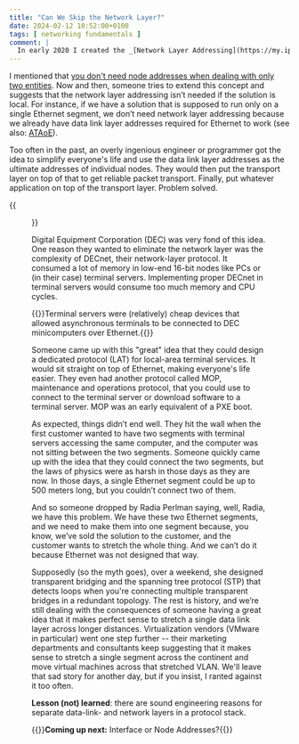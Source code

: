 ```yaml
---
title: "Can We Skip the Network Layer?"
date: 2024-02-12 10:52:00+0100
tags: [ networking fundamentals ]
comment: |
  In early 2020 I created the _[Network Layer Addressing](https://my.ipspace.net/bin/get/Net101/NA3.1%20-%20Network%20Layer%20Addressing.mp4?doccode=Net101)_ video as part of the _[How Networks Really Work webinar](https://www.ipspace.net/How_Networks_Really_Work)_. This blog post is an edited transcript of the first part of that video.
---
```

I mentioned that [you don't need node addresses when dealing with only two entities](/2023/09/addresses-in-network-stack.html). Now and then, someone tries to extend this concept and suggests that the network layer addressing isn’t needed if the solution is local. For instance, if we have a solution that is supposed to run only on a single Ethernet segment, we don’t need network layer addressing because we already have data link layer addresses required for Ethernet to work (see also: [ATAoE](https://blog.ipspace.net/2010/09/ataoe-for-converged-data-center.html)).

Too often in the past, an overly ingenious engineer or programmer got the idea to simplify everyone's life and use the data link layer addresses as the ultimate addresses of individual nodes. They would then put the transport layer on top of that to get reliable packet transport. Finally, put whatever application on top of the transport layer. Problem solved.
<!--more-->
{{<figure src="/2024/02/addr-local.png">}}

Digital Equipment Corporation (DEC) was very fond of this idea. One reason they wanted to eliminate the network layer was the complexity of DECnet, their network-layer protocol. It consumed a lot of memory in low-end 16-bit nodes like PCs or (in their case) terminal servers. Implementing proper DECnet in terminal servers would consume too much memory and CPU cycles.

{{<note info>}}Terminal servers were (relatively) cheap devices that allowed asynchronous terminals to be connected to DEC minicomputers over Ethernet.{{</note>}}

Someone came up with this "great" idea that they could design a dedicated protocol (LAT) for local-area terminal services. It would sit straight on top of Ethernet, making everyone's life easier. They even had another protocol called MOP, maintenance and operations protocol, that you could use to connect to the terminal server or download software to a terminal server. MOP was an early equivalent of a PXE boot.

As expected, things didn’t end well. They hit the wall when the first customer wanted to have two segments with terminal servers accessing the same computer, and the computer was not sitting between the two segments. Someone quickly came up with the idea that they could connect the two segments, but the laws of physics were as harsh in those days as they are now. In those days, a single Ethernet segment could be up to 500 meters long, but you couldn’t connect two of them.

And so someone dropped by Radia Perlman saying, well, Radia, we have this problem. We have these two Ethernet segments, and we need to make them into one segment because, you know, we’ve sold the solution to the customer, and the customer wants to stretch the whole thing. And we can’t do it because Ethernet was not designed that way.

Supposedly (so the myth goes), over a weekend, she designed transparent bridging and the spanning tree protocol (STP) that detects loops when you're connecting multiple transparent bridges in a redundant topology. The rest is history, and we’re still dealing with the consequences of someone having a great idea that it makes perfect sense to stretch a single data link layer across longer distances. Virtualization vendors (VMware in particular) went one step further -- their marketing departments and consultants keep suggesting that it makes sense to stretch a single segment across the continent and move virtual machines across that stretched VLAN. We'll leave that sad story for another day, but if you insist, I ranted against it too often.

**Lesson (not) learned**: there are sound engineering reasons for separate data-link- and network layers in a protocol stack.

{{<next-in-series page="/posts/2024/02/interface-node-addresses.md">}}**Coming up next:** Interface or Node Addresses?{{</next-in-series>}}
